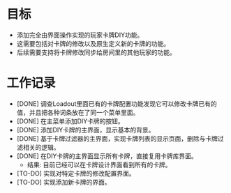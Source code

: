 # 目标
- 添加完全由界面操作实现的玩家卡牌DIY功能。
- 这需要包括对卡牌的修改以及原生定义新的卡牌的功能。
- 后续需要支持将卡牌修改同步给房间里的其他玩家的功能。

# 工作记录
- [DONE] 调查Loadout里面已有的卡牌配置功能发现它可以修改卡牌已有的值，并且把各种词条放在了同一个菜单里面。
- [DONE] 在主菜单添加DIY卡牌的按钮。
- [DONE] 添加DIY卡牌的主界面，显示基本的背景。
- [DONE] 基于卡牌过滤器的主界面，实现卡牌列表的显示页面，删除与卡牌过滤相关的逻辑。
- [DONE] 在DIY卡牌的主界面显示所有卡牌，直接复用卡牌库界面。
	- 结果: 目前已经可以在卡牌设计界面看到所有的卡牌。
- [TO-DO] 实现对特定卡牌的修改配置界面。
- [TO-DO] 实现添加新卡牌的界面。